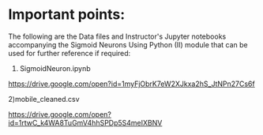 # Important points:

The following are the Data files and Instructor's Jupyter notebooks accompanying the Sigmoid Neurons Using Python (II) module that can be used for further reference if required:

1) SigmoidNeuron.ipynb

https://drive.google.com/open?id=1myFjObrK7eW2XJkxa2hS_JtNPn27Cs6f

2)mobile_cleaned.csv

https://drive.google.com/open?id=1rtwC_k4WA8TuGmV4hhSPDp5S4meIXBNV